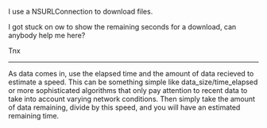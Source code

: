 

I use a NSURLConnection to download files.

I got stuck on ow to show the remaining seconds for a download, can anybody help me here?

Tnx

----

As data comes in, use the elapsed time and the amount of data recieved to estimate a speed. This can be something simple like     data_size/time_elapsed or more sophisticated algorithms that only pay attention to recent data to take into account varying network conditions. Then simply take the amount of data remaining, divide by this speed, and you will have an estimated remaining time.
